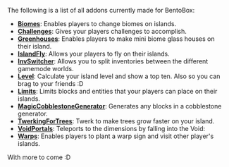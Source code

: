 The following is a list of all addons currently made for BentoBox:
* [**Biomes**](https://github.com/BentoBoxWorld/Biomes): Enables players to change biomes on islands.
* [**Challenges**](https://github.com/BentoBoxWorld/Challenges): Gives your players challenges to accomplish.
* [**Greenhouses**](https://github.com/BentoBoxWorld/Greenhouses): Enables players to make mini biome glass houses on their island.
* [**IslandFly**](https://github.com/BentoBoxWorld/IslandFly): Allows your players to fly on their islands.
* [**InvSwitcher**](https://github.com/BentoBoxWorld/addon-invSwitcher): Allows you to split inventories between the different gamemode worlds.
* [**Level**](https://github.com/BentoBoxWorld/Level): Calculate your island level and show a top ten. Also so you can brag to your friends :D
* [**Limits**](https://github.com/BentoBoxWorld/Limits): Limits blocks and entities that your players can place on their islands.
* [**MagicCobblestoneGenerator**](https://github.com/BentoBoxWorld/MagicCobblestoneGenerator): Generates any blocks in a cobblestone generator.
* [**TwerkingForTrees**](https://github.com/BentoBoxWorld/TwerkingForTrees): Twerk to make trees grow faster on your island.
* [**VoidPortals**](https://github.com/BentoBoxWorld/VoidPortals): Teleports to the dimensions by falling into the Void:
* [**Warps**](https://github.com/BentoBoxWorld/Warps): Enables players to plant a warp sign and visit other player's islands.

With more to come :D
